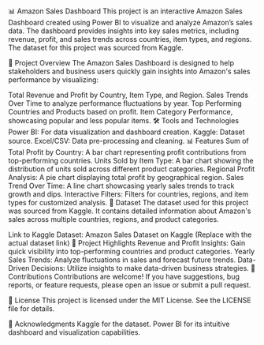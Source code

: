 📊 Amazon Sales Dashboard
This project is an interactive Amazon Sales Dashboard created using Power BI to visualize and analyze Amazon’s sales data. The dashboard provides insights into key sales metrics, including revenue, profit, and sales trends across countries, item types, and regions. The dataset for this project was sourced from Kaggle.

🚀 Project Overview
The Amazon Sales Dashboard is designed to help stakeholders and business users quickly gain insights into Amazon's sales performance by visualizing:

Total Revenue and Profit by Country, Item Type, and Region.
Sales Trends Over Time to analyze performance fluctuations by year.
Top Performing Countries and Products based on profit.
Item Category Performance, showcasing popular and less popular items.
🛠️ Tools and Technologies
Power BI: For data visualization and dashboard creation.
Kaggle: Dataset source.
Excel/CSV: Data pre-processing and cleaning.
📊 Features
Sum of Total Profit by Country: A bar chart representing profit contributions from top-performing countries.
Units Sold by Item Type: A bar chart showing the distribution of units sold across different product categories.
Regional Profit Analysis: A pie chart displaying total profit by geographical region.
Sales Trend Over Time: A line chart showcasing yearly sales trends to track growth and dips.
Interactive Filters: Filters for countries, regions, and item types for customized analysis.
📁 Dataset
The dataset used for this project was sourced from Kaggle. It contains detailed information about Amazon's sales across multiple countries, regions, and product categories.

Link to Kaggle Dataset: Amazon Sales Dataset on Kaggle (Replace with the actual dataset link)
📝 Project Highlights
Revenue and Profit Insights: Gain quick visibility into top-performing countries and product categories.
Yearly Sales Trends: Analyze fluctuations in sales and forecast future trends.
Data-Driven Decisions: Utilize insights to make data-driven business strategies.
🤝 Contributions
Contributions are welcome! If you have suggestions, bug reports, or feature requests, please open an issue or submit a pull request.

📜 License
This project is licensed under the MIT License. See the LICENSE file for details.

🙌 Acknowledgments
Kaggle for the dataset.
Power BI for its intuitive dashboard and visualization capabilities.
